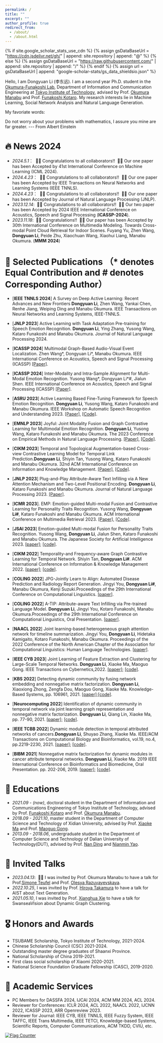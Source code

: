 ```yaml
---
permalink: /
title: ""
excerpt: ""
author_profile: true
redirect_from: 
  - /about/
  - /about.html
---
```


{% if site.google_scholar_stats_use_cdn %}
{% assign gsDataBaseUrl = "https://cdn.jsdelivr.net/gh/" | append: site.repository | append: "@" %}
{% else %}
{% assign gsDataBaseUrl = "https://raw.githubusercontent.com/" | append: site.repository | append: "/" %}
{% endif %}
{% assign url = gsDataBaseUrl | append: "google-scholar-stats/gs_data_shieldsio.json" %}

<span class='anchor' id='about-me'></span>

Hello, I am Dongyuan Li (李东远). I am a second year Ph.D. student in the [Okumura-Funakoshi Lab](https://lr-www.pi.titech.ac.jp/wp/), Department of Information and Communication Engineering at [Tokyo Institute of Technology](https://www.first.iir.titech.ac.jp/), advised by Prof. [Okumura Manabu](http://www.lr.pi.titech.ac.jp/~oku/index-j.html) and Prof. [Funakoshi Kotaro](http://lr-www.pi.titech.ac.jp/~funakoshi/public/en/). My research interests lie in Machine Learning, Social Network Analysis and Natural Language Generation. 

My favoriate words:

Do not worry about your problems with mathematics, I assure you mine are far greater. --- From Albert Einstein



# 🔥 News 2024
- *2024.5.1*： &nbsp;🎉🎉 Congratulations to all collaborators!! &nbsp;🎉🎉 Our one paper has been Accepted by 41st International Conference on Machine Learning (ICML 2024).
- *2024.4.23*： &nbsp;🎉🎉 Congratulations to all collaborators!! &nbsp;🎉🎉 Our one paper has been Accepted by IEEE Transactions on Neural Networks and Learning Systems (IEEE TNNLS).
- *2024.4.23*： &nbsp;🎉🎉 Congratulations to all collaborators!! &nbsp;🎉🎉 Our one paper has been Accepted by Journal of Natural Language Processing (JNLP).
- *2023.12.14*: &nbsp;🎉🎉 Congratulations to all collaborators!! &nbsp;🎉🎉 Our two paper has been Accepted by 2024 IEEE International Conference on Acoustics, Speech and Signal Processing (**ICASSP-2024**).
- *2023.11.18*: &nbsp;🎉🎉 Congratulations!! &nbsp;🎉🎉 Our paper has been Accepted by 30th International Conference on Multimedia Modeling. Towards Cross-modal Point Cloud Retrieval for Indoor Scenes. Fuyang Yu, Zhen Wang,  **Dongyuan Li**, Peide Zhu, Xiaochuan Wang, Xiaohui Liang, Manabu Okumura. (**MMM 2024**)
  
# 📝 Selected Publications （* denotes Equal Contribution and # denotes Corresponding Author）

- [**IEEE TNNLS 2024**] A Survey on Deep Active Learning: Recent Advances and New Frontiers   **Dongyuan Li**, Zhen Wang, Yankai Chen, Renhe Jiang, Weiping Ding and Manabu Okumura. IEEE Transactions on Neural Networks and Learning Systems, IEEE-TNNLS.

- [**JNLP 2023**] Active Learning with Task Adaptation Pre-training for Speech Emotion Recognition.   **Dongyuan Li**, Ying Zhang, Yusong Wang, Kataro Funakoshi and Manabu Okumura. Journal of Natural Language Processing 2024.

- [**ICASSP 2024**] Multimodal Graph-Based Audio-Visual Event Localization. Zhen Wang\*, Dongyuan Li\*, Manabu Okumura. IEEE International Conference on Acoustics, Speech and Signal Processing (ICASSP) [\[Paper\]](https://ieeexplore.ieee.org/abstract/document/10448223).

- [**ICASSP 2024**] Inter-Modality and Intra-Sample Alignment for Multi-Modal Emotion Recognition. Yusong Wang\*, Dongyuan Li\*#, Jialun Shen. IEEE International Conference on Acoustics, Speech and Signal Processing (ICASSP) [\[Paper\]](https://ieeexplore.ieee.org/abstract/document/10446571). 

- [**ASRU 2023**]  Active Learning Based Fine-Tuning Framework for Speech Emotion Recognition. **Dongyuan Li**, Yusong Wang, Kataro Funakoshi and Manabu Okumura. IEEE Workshop on Automatic Speech Recognition and Understanding 2023. [\[Paper\]](https://arxiv.org/pdf/2310.00283.pdf), [\[Code\]](https://github.com/Clearloveyuan/AFTER).

- [**EMNLP 2023**] Joyful: Joint Modality Fusion and Graph Contrastive Learning for Multimodal Emotion Recognition. **Dongyuan Li**, Yusong Wang, Kataro Funakoshi and Manabu Okumura. The 2023 Conference on Empirical Methods in Natural Language Processing. [\[Paper\]](https://aclanthology.org/2023.emnlp-main.996/), [\[Code\]](https://github.com/wykstc/MERC-main).

- [**CIKM 2023**] Temporal and Topological Augmentation-based Cross-view Contrastive Learning Model for Temporal Link Prediction.**Dongyuan Li**, Shiyin Tan, Yusong Wang, Kataro Funakoshi and Manabu Okumura. 32nd ACM International Conference on Information and Knowledge Management.  [\[Paper\]](https://dl.acm.org/doi/10.1145/3583780.3615231), [\[Code\]](https://anonymous.4open.science/r/Melt-712F/README.md). 

- [**JNLP 2023**] Plug-and-Play Attribute-Aware Text Infilling via A New Attention Mechanism and Two-Level Positional Encoding.   **Dongyuan Li**, Kataro Funakoshi and Manabu Okumura. Journal of Natural Language Processing 2023. [\[Paper\]](https://www.jstage.jst.go.jp/article/jnlp/30/3/30_1011/_article/-char/ja).

- [**ICMR 2023**]. EMP: Emotion-guided Multi-modal Fusion and Contrastive Learning for Personality Traits Recognition.  Yusong Wang, **Dongyuan Li#**, Kataro Funakoshi and Manabu Okumura. ACM International Conference on Multimedia Retrieval 2023. [\[Paper\]](https://dl.acm.org/doi/abs/10.1145/3591106.3592243), [\[Code\]](https://github.com/wykstc/PSR).

- [**JSAI 2023**] Emotion-guided Multi-modal Fusion for Personality Traits Recognition.   Yusong Wang, **Dongyuan Li**, Jialun Shen, Kataro Funakoshi and Manabu Okumura. The Japanese Society for Artificial Intelligence 2023. [\[paper\]](https://www.jstage.jst.go.jp/article/pjsai/JSAI2023/0/JSAI2023_2U4IS2c03/_pdf/-char/ja); [\[code\]](https://github.com/wykstc/PSR).

- [**CIKM 2022**] Temporality-and Frequency-aware Graph Contrastive Learning for Temporal Network.  Shiyin Tan, **Dongyuan Li#**. ACM International Conference on Information & Knowledge Management 2022. [\[paper\]](https://dl.acm.org/doi/abs/10.1145/3511808.3557469); [\[code\]](https://anonymous.4open.science/r/TF-GCL-EF6C/README.md).

- [**COLING 2022**] JPG-Jointly Learn to Align: Automated Disease Prediction and Radiology Report Generation. Jingyi You, **Dongyuan Li#**, Manabu Okumura, Kenji Suzuki.Proceedings of the 29th International Conference on Computational Linguistics.  [\[paper\]](https://aclanthology.org/2022.coling-1.523.pdf).

- [**COLING 2022**] A-TIP: Attribute-aware Text Infilling via Pre-trained Language Model.  **Dongyuan Li**, Jingyi You, Kotaro Funakoshi, Manabu Okumura.Proceedings of the 29th International Conference on Computational Linguistics, Oral Presentation. [\[paper\]](https://aclanthology.org/2022.coling-1.511.pdf).

- [**NAACL 2022**] Joint learning-based heterogeneous graph attention network for timeline summarization.  Jingyi You, **Dongyuan Li**, Hidetaka Kamigaito, Kotaro Funakoshi, Manabu Okumura. Proceedings of the 2022 Conference of the North American Chapter of the Association for Computational Linguistics: Human Language Technologies. [\[paper\]](https://aclanthology.org/2022.naacl-main.301.pdf).

- [**IEEE CYB 2023**] Joint Learning of Feature Extraction and Clustering for Large-Scale Temporal Networks.  **Dongyuan Li**, Xiaoke Ma, Maoguo Gong. IEEE Transactions on Cybernetics,2022. [\[paper\]](https://drive.google.com/file/d/1lzP-F0yne9mbcvuwlQlp_mj1DO1XiuMZ/view); [\[code\]](https://github.com/Clearloveyuan/jLMDC).

- [**KBS 2022**] Detecting dynamic community by fusing network embedding and nonnegative matrix factorization.  **Dongyuan Li**, Xiaoxiong Zhong, Zengfa Dou, Maoguo Gong, Xiaoke Ma. Knowledge-Based Systems, pp. 106961, 2021. [\[paper\]](https://drive.google.com/file/d/1Z92yKCZnsfc1UBb4akXvkKDnIPfzcxH_/view);[\[code\]](https://github.com/Clearloveyuan/SMFBC/tree/main/Baselines/NE2NMF).

- [**Neurocomputing 2022**] Identification of dynamic community in temporal network via joint learning graph representation and nonnegative matrix factorization. **Dongyuan Li**, Qiang Lin, Xiaoke Ma, pp. 77-90, 2021.  [\[paper\]](https://drive.google.com/file/d/1bREsfCfUONdTRoZCVROKwaFu494AXw0H/view); [\[code\]](https://github.com/Clearloveyuan/jLDEC_demo). 

- [**IEEE TCBB 2022**] Dynamic module detection in temporal attributed networks of cancers.**Dongyuan Li**, Shuyao Zhang, Xiaoke Ma. IEEE/ACM Transactions on Computational Biology and Bioinformatics, vol.19, no.4, pp.2219-2230, 2021. [\[paper\]](https://drive.google.com/file/d/1J_sbJZ0kuUoC9APiknQqn33IqCNCTbXm/view); [\[code\]](https://github.com/Clearloveyuan/IEEE-BIBM-TCBB).

- [**BIBM 2021**] Nonnegative matrix factorization for dynamic modules in cancer attribute temporal networks.  **Dongyuan Li**, Xiaoke Ma. 2019 IEEE International Conference on Bioinformatics and Biomedicine, Oral Presentation. pp. 202-206, 2019. [\[paper\]](https://ieeexplore.ieee.org/abstract/document/8983045); [\[code\]](https://github.com/Clearloveyuan/IEEE-BIBM-TCBB).
  

# 📖 Educations
- *2021.09 - (now)*, doctoral student in the Department of Information and Communications Engineering of Tokyo Institute of Technology, advised by Prof. [Funakoshi Kotaro](http://lr-www.pi.titech.ac.jp/~funakoshi/public/en/) and Prof. [Okumura Manabu](http://www.lr.pi.titech.ac.jp/~oku/index-j.html).
- *2018.09 - 2021.10*, master student in the Department of Computer Science and Technology of Xidian University, advised by Prof. [Xiaoke Ma](https://web.xidian.edu.cn/xkma/) and Prof. [Maoguo Gong](https://scholar.google.com/citations?user=D-TS1fAAAAAJ&hl=zh-CN).
- *2013.09 - 2018.06*, undergraduate student in the Department of Computer Science and Technology of Dalian University of Technology(DUT), advised by Prof. [Nan Ding](http://faculty.dlut.edu.cn/2005011019/zh_CN/index.htm) and [Nianmin Yao](http://faculty.dlut.edu.cn/lucos/zh_CN/index.htm).


# 💬 Invited Talks
- *2023.04.13*: &nbsp;🎉🎉 I was invited by Prof. Okumura Manabu to have a talk for Prof.[Simone Teufel](https://www.cl.cam.ac.uk/~sht25/) and Prof. [Olesya Razuvayevskaya](https://www.cl.cam.ac.uk/~or264/). 
- *2022.10.25*, I was invited by Prof. [Hiroya Takamura](https://sites.google.com/view/hjtakamura/) to have a talk for AIST about Text Generation.
- *2021.05.10*, I was invited by Prof. [Xianghua Xie](http://csvision.swan.ac.uk/) to have a talk for SwanseaVIsion about Dynamic Graph Clustering.

# 🎖 Honors and Awards

- TSUBAME Scholarship, Tokyo Institute of Technology, 2021-2024.
- Chinese Scholarship Council (CSC) 2021-2024.
- Outstanding master degree graduates of Shaanxi Province.
- National Scholarship of China 2019-2021.
- First class social scholarship of Xiaomi 2020-2021.
- National Science Foundation Graduate Fellowship (CASC), 2019-2020.

# 📄 Academic Services
- PC Members for DASSFA 2024, IJCAI 2024, ACM MM 2024, ACL 2024.
- Reviewer for Conferences: ICLR 2024, ACL 2022, NAACL 2022, IJCNN 2022, ICASSP 2023, ARR Openreview 2023.
- Reviewer for Journal: IEEE CYB, IEEE TNNLS, IEEE Fuzzy System, IEEE TAFFC, IEEE Trans Multimedia, IEEE TETCI, Knowledge-based Systems, Scientific Reports, Computer Communications, ACM TKDD, CVIU, etc. 

<a href="https://info.flagcounter.com/csuE"><img src="https://s01.flagcounter.com/countxl/csuE/bg_FFFFFF/txt_000000/border_CCCCCC/columns_4/maxflags_12/viewers_0/labels_0/pageviews_1/flags_0/percent_0/" alt="Flag Counter" border="0"></a>
